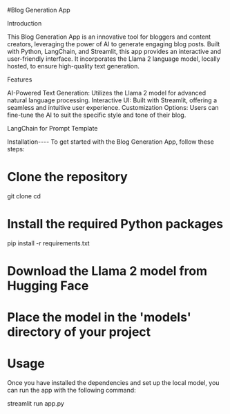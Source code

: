 #Blog Generation App


Introduction

This Blog Generation App is an innovative tool for bloggers and content creators, leveraging the power of AI to generate engaging blog posts. Built with Python, LangChain, and Streamlit, this app provides an interactive and user-friendly interface. It incorporates the Llama 2 language model, locally hosted, to ensure high-quality text generation.



Features

AI-Powered Text Generation: Utilizes the Llama 2 model for advanced natural language processing.
Interactive UI: Built with Streamlit, offering a seamless and intuitive user experience.
Customization Options: Users can fine-tune the AI to suit the specific style and tone of their blog.

LangChain for Prompt Template


Installation----
To get started with the Blog Generation App, follow these steps:

# Clone the repository
git clone <repository-url>
cd <repository-name>

# Install the required Python packages
pip install -r requirements.txt

# Download the Llama 2 model from Hugging Face
# Place the model in the 'models' directory of your project


# Usage
Once you have installed the dependencies and set up the local model, you can run the app with the following command:


streamlit run app.py